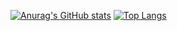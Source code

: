 [![Anurag's GitHub stats](https://github-readme-stats.vercel.app/api?username=Katou-Kouseki)](https://github.com/Katou-Kouseki/Katou-Kouseki)
[![Top Langs](https://github-readme-stats.vercel.app/api/top-langs/?username=Katou-Kouseki&layout=compact)](https://github.com/Katou-Kouseki/Katou-Kouseki)
